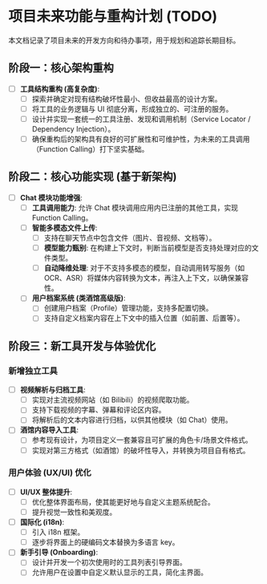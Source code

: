 # 项目未来功能与重构计划 (TODO)

本文档记录了项目未来的开发方向和待办事项，用于规划和追踪长期目标。

## 阶段一：核心架构重构

- [ ] **工具结构重构 (高复杂度)**:
  - [ ] 探索并确定对现有结构破坏性最小、但收益最高的设计方案。
  - [ ] 将工具的业务逻辑与 UI 彻底分离，形成独立的、可注册的服务。
  - [ ] 设计并实现一套统一的工具注册、发现和调用机制（Service Locator / Dependency Injection）。
  - [ ] 确保重构后的架构具有良好的可扩展性和可维护性，为未来的工具调用（Function Calling）打下坚实基础。

## 阶段二：核心功能实现 (基于新架构)

- [ ] **Chat 模块功能增强**:
  - [ ] **工具调用能力**: 允许 Chat 模块调用应用内已注册的其他工具，实现 Function Calling。
  - [ ] **智能多模态文件上传**:
    - [ ] 支持在聊天节点中包含文件（图片、音视频、文档等）。
    - [ ] **模型能力甄别**: 在构建上下文时，判断当前模型是否支持处理对应的文件类型。
    - [ ] **自动降维处理**: 对于不支持多模态的模型，自动调用转写服务（如 OCR、ASR）将媒体内容转换为文本，再注入上下文，以确保兼容性。
  - [ ] **用户档案系统 (类酒馆高级版)**:
    - [ ] 创建用户档案（Profile）管理功能，支持多配置切换。
    - [ ] 支持自定义档案内容在上下文中的插入位置（如前置、后置等）。

## 阶段三：新工具开发与体验优化

### 新增独立工具

- [ ] **视频解析与归档工具**:
  - [ ] 实现对主流视频网站（如 Bilibili）的视频爬取功能。
  - [ ] 支持下载视频的字幕、弹幕和评论区内容。
  - [ ] 将解析后的文本内容进行归档，以供其他模块（如 Chat）使用。
- [ ] **酒馆内容导入工具**:
  - [ ] 参考现有设计，为项目定义一套兼容且可扩展的角色卡/场景文件格式。
  - [ ] 实现对第三方格式（如酒馆）的破坏性导入，并转换为项目自有格式。

### 用户体验 (UX/UI) 优化

- [ ] **UI/UX 整体提升**:
  - [ ] 优化整体界面布局，使其能更好地与自定义主题系统配合。
  - [ ] 提升视觉一致性和美观度。
- [ ] **国际化 (i18n)**:
  - [ ] 引入 i18n 框架。
  - [ ] 逐步将界面上的硬编码文本替换为多语言 key。
- [ ] **新手引导 (Onboarding)**:
  - [ ] 设计并开发一个初次使用时的工具列表引导界面。
  - [ ] 允许用户在设置中自定义默认显示的工具，简化主界面。
